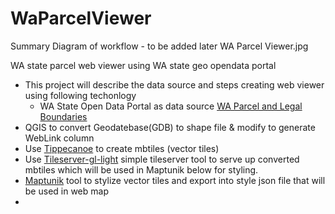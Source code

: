# WaParcelViewer

Summary Diagram of workflow - to be added later
WA Parcel Viewer.jpg

WA state parcel web viewer using WA state geo opendata portal
- This project will describe the data source and steps creating web viewer using following techonlogy
  - WA State Open Data Portal as data source [WA Parcel and Legal Boundaries](http://geo.wa.gov/datasets/wadnr::wa-parcel-and-legal-boundaries)
- QGIS to convert Geodatebase(GDB) to shape file & modify to generate WebLink column
- Use [Tippecanoe](https://github.com/mapbox/tippecanoe) to create mbtiles (vector tiles)
- Use [Tileserver-gl-light](https://www.npmjs.com/package/tileserver-gl-light) simple tileserver tool to serve up converted mbtiles which will be used in Maptunik below for styling.
- [Maptunik](https://maputnik.github.io/) tool to stylize vector tiles and export into style json file that will be used in web map
-
  
